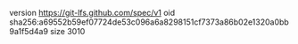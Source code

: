 version https://git-lfs.github.com/spec/v1
oid sha256:a69552b59ef07724de53c096a6a8298151cf7373a86b02e1320a0bb9a1f5d4a9
size 3010
